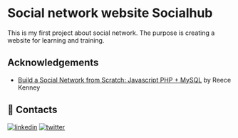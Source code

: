 # Social network website Socialhub

This is my first project about social network. The purpose is creating a website for learning and training.

## Acknowledgements

- [Build a Social Network from Scratch: Javascript PHP + MySQL](https://www.udemy.com/course/make-a-social-media-website/) by Reece Kenney

## 🔗 Contacts

[![linkedin](https://img.shields.io/badge/linkedin-0A66C2?style=for-the-badge&logo=linkedin&logoColor=white)](https://www.linkedin.com/in/hoang-loc-b27352194/)
[![twitter](https://img.shields.io/badge/twitter-1DA1F2?style=for-the-badge&logo=twitter&logoColor=white)](https://twitter.com/hoang__loc)
